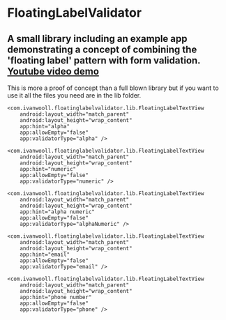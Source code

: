 # FloatingLabelValidator
A small library including an example app demonstrating a concept of combining the 'floating label' pattern with form validation.
[Youtube video demo](https://youtu.be/9O6cJpybySg)
---
This is more a proof of concept than a full blown library but if you want to use it all the files you need are in the lib folder.

<LinearLayout xmlns:android="http://schemas.android.com/apk/res/android"
    xmlns:tools="http://schemas.android.com/tools"
    xmlns:app="http://schemas.android.com/apk/res-auto"
    android:layout_width="match_parent"
    android:layout_height="match_parent"
    tools:context=".MainActivity"
    android:orientation="vertical">

    <com.ivanwooll.floatinglabelvalidator.lib.FloatingLabelTextView
        android:layout_width="match_parent"
        android:layout_height="wrap_content"
        app:hint="alpha"
        app:allowEmpty="false"
        app:validatorType="alpha" />

    <com.ivanwooll.floatinglabelvalidator.lib.FloatingLabelTextView
        android:layout_width="match_parent"
        android:layout_height="wrap_content"
        app:hint="numeric"
        app:allowEmpty="false"
        app:validatorType="numeric" />

    <com.ivanwooll.floatinglabelvalidator.lib.FloatingLabelTextView
        android:layout_width="match_parent"
        android:layout_height="wrap_content"
        app:hint="alpha numeric"
        app:allowEmpty="false"
        app:validatorType="alphaNumeric" />

    <com.ivanwooll.floatinglabelvalidator.lib.FloatingLabelTextView
        android:layout_width="match_parent"
        android:layout_height="wrap_content"
        app:hint="email"
        app:allowEmpty="false"
        app:validatorType="email" />

    <com.ivanwooll.floatinglabelvalidator.lib.FloatingLabelTextView
        android:layout_width="match_parent"
        android:layout_height="wrap_content"
        app:hint="phone number"
        app:allowEmpty="false"
        app:validatorType="phone" />

</LinearLayout>
